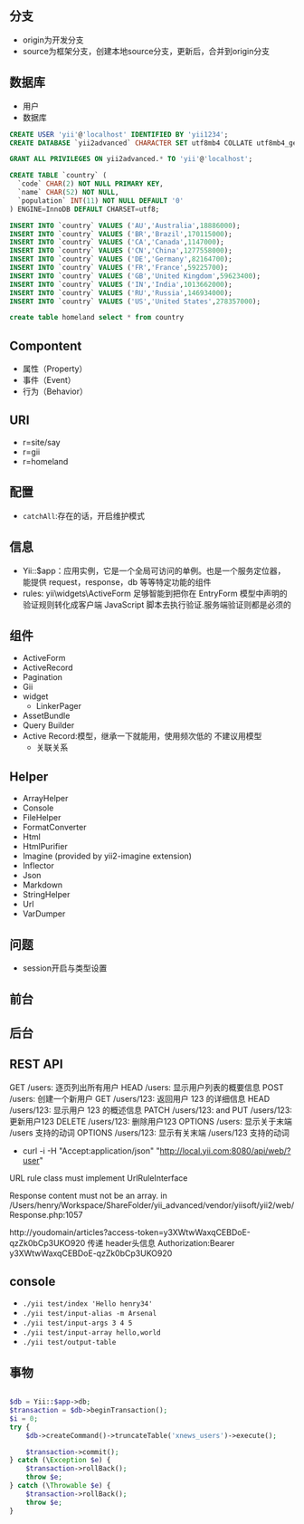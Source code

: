 ## 分支

* origin为开发分支
* source为框架分支，创建本地source分支，更新后，合并到origin分支

## 数据库

* 用户
* 数据库

```sql
CREATE USER 'yii'@'localhost' IDENTIFIED BY 'yii1234';
CREATE DATABASE `yii2advanced` CHARACTER SET utf8mb4 COLLATE utf8mb4_general_ci

GRANT ALL PRIVILEGES ON yii2advanced.* TO 'yii'@'localhost';

CREATE TABLE `country` (
  `code` CHAR(2) NOT NULL PRIMARY KEY,
  `name` CHAR(52) NOT NULL,
  `population` INT(11) NOT NULL DEFAULT '0'
) ENGINE=InnoDB DEFAULT CHARSET=utf8;

INSERT INTO `country` VALUES ('AU','Australia',18886000);
INSERT INTO `country` VALUES ('BR','Brazil',170115000);
INSERT INTO `country` VALUES ('CA','Canada',1147000);
INSERT INTO `country` VALUES ('CN','China',1277558000);
INSERT INTO `country` VALUES ('DE','Germany',82164700);
INSERT INTO `country` VALUES ('FR','France',59225700);
INSERT INTO `country` VALUES ('GB','United Kingdom',59623400);
INSERT INTO `country` VALUES ('IN','India',1013662000);
INSERT INTO `country` VALUES ('RU','Russia',146934000);
INSERT INTO `country` VALUES ('US','United States',278357000);

create table homeland select * from country
```

## Compontent

* 属性（Property）
* 事件（Event）
* 行为（Behavior）

## URI

* r=site/say
* r=gii
* r=homeland

## 配置

* `catchAll`:存在的话，开启维护模式

## 信息

* Yii::$app：应用实例，它是一个全局可访问的单例。也是一个服务定位器， 能提供 request，response，db 等等特定功能的组件
* rules: yii\widgets\ActiveForm 足够智能到把你在 EntryForm 模型中声明的验证规则转化成客户端 JavaScript 脚本去执行验证.服务端验证则都是必须的

## 组件

* ActiveForm
* ActiveRecord
* Pagination
* Gii
* widget
    - LinkerPager
* AssetBundle
* Query Builder
* Active Record:模型，继承一下就能用，使用频次低的 不建议用模型
  * 关联关系

## Helper

* ArrayHelper
* Console
* FileHelper
* FormatConverter
* Html
* HtmlPurifier
* Imagine (provided by yii2-imagine extension)
* Inflector
* Json
* Markdown
* StringHelper
* Url
* VarDumper

## 问题

* session开启与类型设置


## 前台

## 后台

## REST API

GET /users: 逐页列出所有用户
HEAD /users: 显示用户列表的概要信息
POST /users: 创建一个新用户
GET /users/123: 返回用户 123 的详细信息
HEAD /users/123: 显示用户 123 的概述信息
PATCH /users/123: and PUT /users/123: 更新用户123
DELETE /users/123: 删除用户123
OPTIONS /users: 显示关于末端 /users 支持的动词
OPTIONS /users/123: 显示有关末端 /users/123 支持的动词

* curl -i -H "Accept:application/json" "http://local.yii.com:8080/api/web/?user"

URL rule class must implement UrlRuleInterface

 Response content must not be an array. in /Users/henry/Workspace/ShareFolder/yii_advanced/vendor/yiisoft/yii2/web/Response.php:1057

http://youdomain/articles?access-token=y3XWtwWaxqCEBDoE-qzZk0bCp3UKO920
传递 header头信息
Authorization:Bearer y3XWtwWaxqCEBDoE-qzZk0bCp3UKO920

## console

* `./yii test/index 'Hello henry34'`
* `./yii test/input-alias -m Arsenal`
* `./yii test/input-args 3 4 5`
* `./yii test/input-array hello,world`
* `./yii test/output-table`


## 事物

```php

$db = Yii::$app->db;
$transaction = $db->beginTransaction();
$i = 0;
try {
    $db->createCommand()->truncateTable('xnews_users')->execute();

    $transaction->commit();
} catch (\Exception $e) {
    $transaction->rollBack();
    throw $e;
} catch (\Throwable $e) {
    $transaction->rollBack();
    throw $e;
}
```